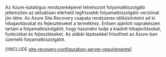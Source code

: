 
Az Azure-katalógus rendszerképével létrehozott folyamatkiszolgáló jellemzően az aktuálisan elérhető legfrissebb folyamatkiszolgáló-verzióval jön létre. Az Azure Site Recovery csapata rendszeres időközönként ad ki hibajavításokat és fejlesztéseket a termékhez. Erősen ajánlott naprakészen tartani a folyamatkiszolgálót, hogy használni tudja a kiadott hibajavításokat, funkciókat és fejlesztéseket. Az alábbi lépésekkel frissítheti az Azure-ban üzemelő folyamatkiszolgálót.

[!INCLUDE [site-recovery-configuration-server-requirements](site-recovery-vmware-upgrade-process-server-internal.md)]


<!--HONumber=Feb17_HO4-->


